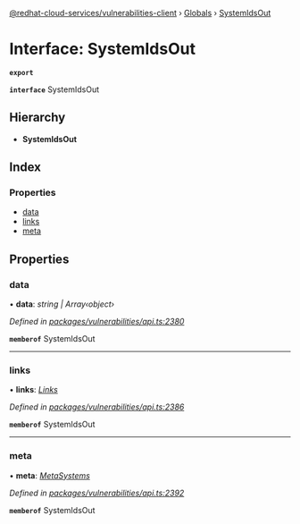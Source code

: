 [@redhat-cloud-services/vulnerabilities-client](../README.md) › [Globals](../globals.md) › [SystemIdsOut](systemidsout.md)

# Interface: SystemIdsOut

**`export`** 

**`interface`** SystemIdsOut

## Hierarchy

* **SystemIdsOut**

## Index

### Properties

* [data](systemidsout.md#data)
* [links](systemidsout.md#links)
* [meta](systemidsout.md#meta)

## Properties

###  data

• **data**: *string | Array‹object›*

*Defined in [packages/vulnerabilities/api.ts:2380](https://github.com/RedHatInsights/javascript-clients/blob/master/packages/vulnerabilities/api.ts#L2380)*

**`memberof`** SystemIdsOut

___

###  links

• **links**: *[Links](links.md)*

*Defined in [packages/vulnerabilities/api.ts:2386](https://github.com/RedHatInsights/javascript-clients/blob/master/packages/vulnerabilities/api.ts#L2386)*

**`memberof`** SystemIdsOut

___

###  meta

• **meta**: *[MetaSystems](metasystems.md)*

*Defined in [packages/vulnerabilities/api.ts:2392](https://github.com/RedHatInsights/javascript-clients/blob/master/packages/vulnerabilities/api.ts#L2392)*

**`memberof`** SystemIdsOut
